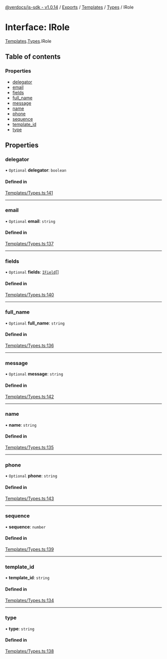 [@verdocs/js-sdk - v1.0.14](../README.md) / [Exports](../modules.md) / [Templates](../modules/Templates.md) / [Types](../modules/Templates.Types.md) / IRole

# Interface: IRole

[Templates](../modules/Templates.md).[Types](../modules/Templates.Types.md).IRole

## Table of contents

### Properties

- [delegator](Templates.Types.IRole.md#delegator)
- [email](Templates.Types.IRole.md#email)
- [fields](Templates.Types.IRole.md#fields)
- [full_name](Templates.Types.IRole.md#full_name)
- [message](Templates.Types.IRole.md#message)
- [name](Templates.Types.IRole.md#name)
- [phone](Templates.Types.IRole.md#phone)
- [sequence](Templates.Types.IRole.md#sequence)
- [template_id](Templates.Types.IRole.md#template_id)
- [type](Templates.Types.IRole.md#type)

## Properties

### delegator

• `Optional` **delegator**: `boolean`

#### Defined in

[Templates/Types.ts:141](https://github.com/Verdocs/js-sdk/blob/main/src/Templates/Types.ts#L141)

___

### email

• `Optional` **email**: `string`

#### Defined in

[Templates/Types.ts:137](https://github.com/Verdocs/js-sdk/blob/main/src/Templates/Types.ts#L137)

___

### fields

• `Optional` **fields**: [`IField`](Templates.Types.IField.md)[]

#### Defined in

[Templates/Types.ts:140](https://github.com/Verdocs/js-sdk/blob/main/src/Templates/Types.ts#L140)

___

### full\_name

• `Optional` **full\_name**: `string`

#### Defined in

[Templates/Types.ts:136](https://github.com/Verdocs/js-sdk/blob/main/src/Templates/Types.ts#L136)

___

### message

• `Optional` **message**: `string`

#### Defined in

[Templates/Types.ts:142](https://github.com/Verdocs/js-sdk/blob/main/src/Templates/Types.ts#L142)

___

### name

• **name**: `string`

#### Defined in

[Templates/Types.ts:135](https://github.com/Verdocs/js-sdk/blob/main/src/Templates/Types.ts#L135)

___

### phone

• `Optional` **phone**: `string`

#### Defined in

[Templates/Types.ts:143](https://github.com/Verdocs/js-sdk/blob/main/src/Templates/Types.ts#L143)

___

### sequence

• **sequence**: `number`

#### Defined in

[Templates/Types.ts:139](https://github.com/Verdocs/js-sdk/blob/main/src/Templates/Types.ts#L139)

___

### template\_id

• **template\_id**: `string`

#### Defined in

[Templates/Types.ts:134](https://github.com/Verdocs/js-sdk/blob/main/src/Templates/Types.ts#L134)

___

### type

• **type**: `string`

#### Defined in

[Templates/Types.ts:138](https://github.com/Verdocs/js-sdk/blob/main/src/Templates/Types.ts#L138)
